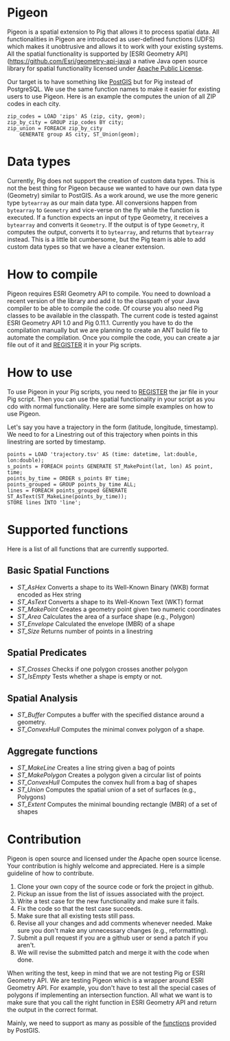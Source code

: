 Pigeon
======

Pigeon is a spatial extension to Pig that allows it to process spatial data.
All functionalities in Pigeon are introduced as user-defined functions (UDFS)
which makes it unobtrusive and allows it to work with your existing systems.
All the spatial functionality is supported by [ESRI Geometry API]
(https://github.com/Esri/geometry-api-java)
a native Java open source library for spatial functionality licensed under
[Apache Public License](http://www.apache.org/licenses/LICENSE-2.0.html).


Our target is to have something like [PostGIS](http://postgis.net/) but for Pig
instead of PostgreSQL. We use the same function names to make it easier for
existing users to use Pigeon. Here is an example the computes the union of all
ZIP codes in each city. 

    zip_codes = LOAD 'zips' AS (zip, city, geom);
    zip_by_city = GROUP zip_codes BY city;
    zip_union = FOREACH zip_by_city
        GENERATE group AS city, ST_Union(geom);


Data types
==========
Currently, Pig does not support the creation of custom data types. This is not
the best thing for Pigeon because we wanted to have our own data type (Geometry) similar to
PostGIS. As a work around, we use the more generic type `bytearray` as our main
data type. All conversions happen from `bytearray` to `Geometry` and vice-verse on
the fly while the function is executed. If a function expects an input of type
Geometry, it receives a `bytearray` and converts it `Geometry`. If the output is
of type `Geometry`, it computes the output, converts it to `bytearray`, and returns
that `bytearray` instead. This is a little bit cumbersome, but the Pig team is
able to add custom data types so that we have a cleaner extension.


How to compile
==============
Pigeon requires ESRI Geometry API to compile. You need to
download a recent version of the library and add it to the classpath of your Java compiler
to be able to compile the code. Of course you also need Pig classes to be available
in the classpath. The current code is tested against ESRI Geometry API 1.0 and Pig 0.11.1.
Currently you have to do the compilation manually but we are planning to create
an ANT build file to automate the compilation. Once you compile the code, you
can create a jar file out of it and [REGISTER](http://pig.apache.org/docs/r0.11.1/basic.html#register) it in your Pig scripts.


How to use
==========
To use Pigeon in your Pig scripts, you need to [REGISTER](http://pig.apache.org/docs/r0.11.1/basic.html#register) the jar file in your Pig
script. Then you can use the spatial functionality in your script as you cdo with
normal functionality. Here are some simple examples on how to use Pigeon.

Let's say you have a trajectory in the form (latitude, longitude, timestamp). We need to
for a Linestring out of this trajectory when points in this linestring are sorted
by timestamp.


    points = LOAD 'trajectory.tsv' AS (time: datetime, lat:double, lon:double);
    s_points = FOREACH points GENERATE ST_MakePoint(lat, lon) AS point, time;
    points_by_time = ORDER s_points BY time;
    points_grouped = GROUP points_by_time ALL;
    lines = FOREACH points_grouped GENERATE ST_AsText(ST_MakeLine(points_by_time));
    STORE lines INTO 'line';


Supported functions
===================
Here is a list of all functions that are currently supported.

Basic Spatial Functions
-----------------------

+ *ST_AsHex* Converts a shape to its Well-Known Binary (WKB) format encoded as Hex string
+ *ST_AsText* Converts a shape to its Well-Known Text (WKT) format
+ *ST_MakePoint* Creates a geometry point given two numeric coordinates
+ *ST_Area* Calculates the area of a surface shape (e.g., Polygon)
+ *ST_Envelope* Calculated the envelope (MBR) of a shape
+ *ST_Size* Returns number of points in a linestring

Spatial Predicates
------------------

+ *ST_Crosses* Checks if one polygon crosses another polygon
+ *ST_IsEmpty* Tests whether a shape is empty or not.


Spatial Analysis
----------------

+ *ST_Buffer* Computes a buffer with the specified distance around a geometry.
+ *ST_ConvexHull* Computes the minimal convex polygon of a shape.



Aggregate functions
-------------------

+ *ST_MakeLine* Creates a line string given a bag of points
+ *ST_MakePolygon* Creates a polygon given a circular list of points
+ *ST_ConvexHull* Computes the convex hull from a bag of shapes
+ *ST_Union* Computes the spatial union of a set of surfaces (e.g., Polygons)
+ *ST_Extent* Computes the minimal bounding rectangle (MBR) of a set of shapes


Contribution
============
Pigeon is open source and licensed under the Apache open source license. Your
contribution is highly welcome and appreciated. Here is a simple guideline of
how to contribute.

1. Clone your own copy of the source code or fork the project in github.
2. Pickup an issue from the list of issues associated with the project.
3. Write a test case for the new functionality and make sure it fails.
4. Fix the code so that the test case succeeds.
5. Make sure that all existing tests still pass.
6. Revise all your changes and add comments whenever needed. Make sure you
  don't make any unnecessary changes (e.g., reformatting).
7. Submit a pull request if you are a github user or send a patch if you aren't.
8. We will revise the submitted patch and merge it with the code when done.

When writing the test, keep in mind that we are not testing Pig or ESRI Geometry API. We are
testing Pigeon which is a wrapper around ESRI Geometry API. For example, you don't have to test
all the special cases of polygons if implementing an intersection function.
All what we want is to make sure that you call the right function in ESRI Geometry API and
return the output in the correct format. 

Mainly, we need to support as many as possible of the
[functions](http://postgis.net/docs/manual-1.4/ch08.html) provided by PostGIS.
